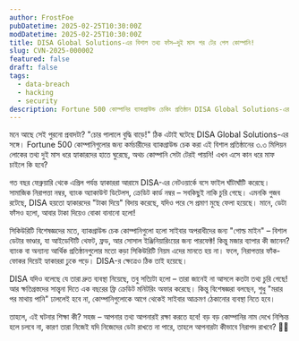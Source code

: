 ```yaml
---
author: FrostFoe
pubDatetime: 2025-02-25T10:30:00Z
modDatetime: 2025-02-25T10:30:00Z
title: DISA Global Solutions-এর বিশাল তথ্য ফাঁস—দুই মাস পর টের পেল কোম্পানি!
slug: CVN-2025-000002
featured: false
draft: false
tags:
  - data-breach
  - hacking
  - security
description: Fortune 500 কোম্পানির ব্যাকগ্রাউন্ড চেকিং প্রতিষ্ঠান DISA Global Solutions-এর ৩.৩ মিলিয়ন ব্যবহারকারীর ব্যক্তিগত তথ্য হ্যাক হয়েছে, অথচ কোম্পানি তা বুঝতেই পারেনি দুই মাস ধরে! কী ঘটেছিল, আর এর থেকে কী শেখার আছে? বিস্তারিত জানুন।
---
```


মনে আছে সেই পুরনো প্রবাদটা? "চোর পালালে বুদ্ধি বাড়ে!" ঠিক এটাই ঘটেছে DISA Global Solutions-এর সঙ্গে। Fortune 500 কোম্পানিগুলোর জন্য কর্মচারীদের ব্যাকগ্রাউন্ড চেক করা এই বিশাল প্রতিষ্ঠানের ৩.৩ মিলিয়ন লোকের তথ্য দুই মাস ধরে হ্যাকারদের হাতে ঘুরেছে, অথচ কোম্পানি সেটা টেরই পায়নি! এখন এসে কান ধরে মাফ চাইলে কি হবে?

গত বছর ফেব্রুয়ারি থেকে এপ্রিল পর্যন্ত হ্যাকাররা আরামে DISA-এর নেটওয়ার্কে বসে ফাইল ঘাঁটাঘাঁটি করেছে। সামাজিক নিরাপত্তা নম্বর, ব্যাংক অ্যাকাউন্ট ডিটেলস, ক্রেডিট কার্ড নম্বর – সবকিছুই নাকি চুরি গেছে। এমনকি গুজব রটেছে, DISA হয়তো হ্যাকারদের "টাকা দিয়ে" বিদায় করেছে, যদিও পরে সে প্রমাণ মুছে ফেলা হয়েছে। মানে, ডেটা ফাঁসও হলো, আবার টাকা দিয়েও বোকা বানানো হলো!

সিকিউরিটি বিশেষজ্ঞদের মতে, ব্যাকগ্রাউন্ড চেক কোম্পানিগুলো হলো সাইবার অপরাধীদের জন্য "গোল্ড মাইন" – বিশাল ডেটার ভাণ্ডার, যা আইডেন্টিটি থেফট, ফ্রড, আর সোসাল ইঞ্জিনিয়ারিংয়ের জন্য পারফেক্ট! কিন্তু মজার ব্যাপার কী জানেন? ব্যাংক বা অন্যান্য আর্থিক প্রতিষ্ঠানগুলোর মতো কড়া সিকিউরিটি নিয়ম এদের মানতে হয় না। ফলে, নিরাপত্তার ফাঁক-ফোকর দিয়েই হ্যাকাররা ঢুকে পড়ে। DISA-র ক্ষেত্রেও ঠিক তাই হয়েছে।

DISA যদিও বলেছে যে তারা দ্রুত ব্যবস্থা নিয়েছে, তবু সত্যিটা হলো – তারা জানেই না আসলে কতটা তথ্য চুরি গেছে! আর ক্ষতিগ্রস্তদের সান্ত্বনা দিতে এক বছরের ফ্রি ক্রেডিট মনিটরিং অফার করেছে। কিন্তু বিশেষজ্ঞরা বলছেন, শুধু "মরার পর মাথায় পানি" ঢাললেই হবে না, কোম্পানিগুলোকে আগে থেকেই সাইবার আক্রমণ ঠেকানোর ব্যবস্থা নিতে হবে।

তাহলে, এই ঘটনার শিক্ষা কী? সহজ – আপনার তথ্য আপনারই রক্ষা করতে হবে! বড় বড় কোম্পানির নাম দেখে নিশ্চিন্ত হলে চলবে না, কারণ তারা নিজেই যদি নিজেদের ডেটা রাখতে না পারে, তাহলে আপনারটা কীভাবে নিরাপদ রাখবে? 🤷‍♂️

